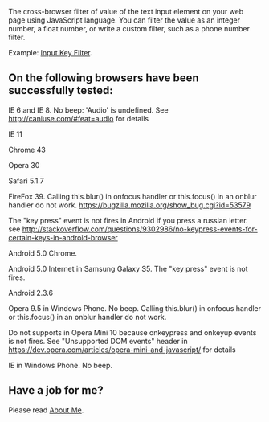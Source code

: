 The cross-browser filter of value of the text input element on your web page using JavaScript language. You can filter the value as an integer number, a float number, or write a custom filter, such as a phone number filter.

Example: <a href='https://googledrive.com/host/0B5hS0tFSGjBZfkhKS1VobnFDTkJKR0tVamxadmlvTmItQ2pxVWR0WDZPdHZxM2hzS1J3ejQ/InputKeyFilter/' target="_blank">Input Key Filter</a>.

## On the following browsers have been successfully tested:

IE 6 and IE 8. No beep: 'Audio' is undefined. See http://caniuse.com/#feat=audio for details

IE 11

Chrome 43

Opera 30

Safari 5.1.7

FireFox 39. Calling this.blur() in onfocus handler or this.focus() in an onblur handler do not work. https://bugzilla.mozilla.org/show_bug.cgi?id=53579


The "key press" event is not fires in Android if you press a russian letter. see http://stackoverflow.com/questions/9302986/no-keypress-events-for-certain-keys-in-android-browser

Android 5.0 Chrome.

Android 5.0 Internet in Samsung Galaxy S5. The "key press" event is not fires.

Android 2.3.6


Opera 9.5 in Windows Phone. No beep. Calling this.blur() in onfocus handler or this.focus() in an onblur handler do not work.

Do not supports in Opera Mini 10 because onkeypress and onkeyup events is not fires.
See "Unsupported DOM events" header in https://dev.opera.com/articles/opera-mini-and-javascript/ for details

IE in Windows Phone. No beep.

## Have a job for me?
Please read <a href='https://googledrive.com/host/0B5hS0tFSGjBZfkhKS1VobnFDTkJKR0tVamxadmlvTmItQ2pxVWR0WDZPdHZxM2hzS1J3ejQ/AboutMe/' target="_blank">About Me</a>.


